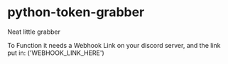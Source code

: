 # python-token-grabber

Neat little grabber

To Function it needs a Webhook Link on your discord server, and the link put in: ('WEBHOOK_LINK_HERE')

